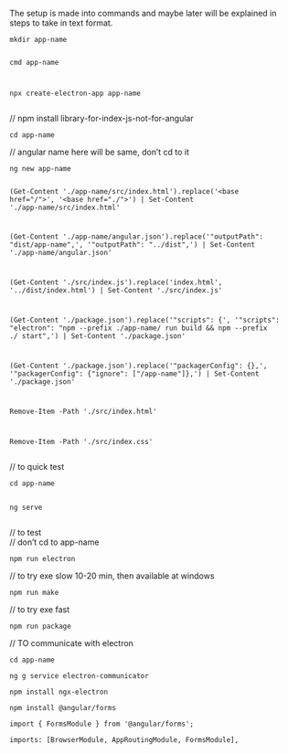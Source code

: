 ---
---

<p>The setup is made into commands and maybe later will be explained in steps to take in text format.</p>
<pre><code>mkdir app-name

cmd app-name

npx create-electron-app app-name
</code></pre>

<p>// npm install library-for-index-js-not-for-angular</p>
<pre><code>cd app-name 
</code></pre>
<p>// angular name here will be same, don’t cd to it</p>
<pre><code>ng new app-name

(Get-Content './app-name/src/index.html').replace('&lt;base href="/"&gt;', '&lt;base href="./"&gt;') | Set-Content './app-name/src/index.html'

(Get-Content './app-name/angular.json').replace('"outputPath": "dist/app-name",', '"outputPath": "../dist",') | Set-Content './app-name/angular.json'

(Get-Content './src/index.js').replace('index.html', '../dist/index.html') | Set-Content './src/index.js'

(Get-Content './package.json').replace('"scripts": {', '"scripts": "electron": "npm --prefix ./app-name/ run build &amp;&amp; npm --prefix ./ start",') | Set-Content './package.json'

(Get-Content './package.json').replace('"packagerConfig": {},', '"packagerConfig": {"ignore": ["/app-name"]},') | Set-Content './package.json'

Remove-Item -Path './src/index.html'

Remove-Item -Path './src/index.css'
</code></pre>

<p>// to quick test</p>
<pre><code>cd app-name

ng serve
</code></pre>

<p>// to test<br>
// don’t cd to app-name</p>
<pre><code>npm run electron
</code></pre>
<p>// to try exe slow 10-20 min, then available at windows</p>
<pre><code>npm run make
</code></pre>
<p>// to try exe fast</p>
<pre><code>npm run package
</code></pre>

<p>// TO communicate with electron</p>
<pre><code>cd app-name</code></pre>
<pre><code>ng g service electron-communicator</code></pre>
<pre><code>npm install ngx-electron</code></pre>
<pre><code>npm install @angular/forms</code></pre>
<pre><code>import { FormsModule } from '@angular/forms';</code></pre>
<pre><code>imports: [BrowserModule, AppRoutingModule, FormsModule],</code></pre>
<p></p>
<pre><code></code></pre>
